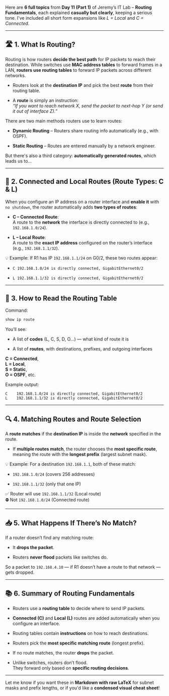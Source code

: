 Here are **6 full topics** from **Day 11 (Part 1)** of Jeremy’s IT Lab – **Routing Fundamentals**, each explained **casually but clearly**, keeping a serious tone. I've included all short form expansions like _L = Local_ and _C = Connected_.

---

## 🛣️ 1. What Is Routing?

Routing is how routers **decide the best path** for IP packets to reach their destination. While switches use **MAC address tables** to forward frames in a LAN, **routers use routing tables** to forward IP packets across different networks.

- Routers look at the **destination IP** and pick the best **route** from their routing table.
    
- A **route** is simply an instruction:  
    _“If you want to reach network X, send the packet to next-hop Y (or send it out of interface Z).”_
    

There are two main methods routers use to learn routes:

- **Dynamic Routing** – Routers share routing info automatically (e.g., with OSPF).
    
- **Static Routing** – Routes are entered manually by a network engineer.
    

But there's also a third category: **automatically generated routes**, which leads us to...

---

## 🔗 2. Connected and Local Routes (Route Types: C & L)

When you configure an IP address on a router interface and **enable it** with `no shutdown`, the router automatically adds **two types of routes**:

- **C – Connected Route**:  
    A route to the **network** the interface is directly connected to (e.g., `192.168.1.0/24`).
    
- **L – Local Route**:  
    A route to the **exact IP address** configured on the router’s interface (e.g., `192.168.1.1/32`).
    

💡 Example: If R1 has IP `192.168.1.1/24` on G0/2, these two routes appear:

- `C 192.168.1.0/24 is directly connected, GigabitEthernet0/2`
    
- `L 192.168.1.1/32 is directly connected, GigabitEthernet0/2`
    

---

## 🧠 3. How to Read the Routing Table

Command:

```bash
show ip route
```

You’ll see:

- A list of **codes** (L, C, S, D, O...) — what kind of route it is
    
- A list of **routes**, with destinations, prefixes, and outgoing interfaces
    

**C = Connected**,  
**L = Local**,  
**S = Static**,  
**O = OSPF**, etc.

Example output:

```
C    192.168.1.0/24 is directly connected, GigabitEthernet0/2  
L    192.168.1.1/32 is directly connected, GigabitEthernet0/2
```

---

## 🔍 4. Matching Routes and Route Selection

A **route matches** if the **destination IP** is inside the **network** specified in the route.

- If **multiple routes match**, the router chooses the **most specific route**, meaning the route with the **longest prefix** (largest subnet mask).
    

💡 Example: For a destination `192.168.1.1`, both of these match:

- `192.168.1.0/24` (covers 256 addresses)
    
- `192.168.1.1/32` (only that one IP)
    

✅ Router will use `192.168.1.1/32` (Local route)  
⛔ Not `192.168.1.0/24` (Connected route)

---

## 📥 5. What Happens If There’s No Match?

If a router doesn’t find any matching route:

- It **drops the packet**.
    
- Routers **never flood** packets like switches do.
    

So a packet to `192.168.4.10` — if R1 doesn’t have a route to that network — gets dropped.

---

## 📚 6. Summary of Routing Fundamentals

- Routers use a **routing table** to decide where to send IP packets.
    
- **Connected (C)** and **Local (L)** routes are added automatically when you configure an interface.
    
- Routing tables contain **instructions** on how to reach destinations.
    
- Routers pick the **most specific matching route** (longest prefix).
    
- If no route matches, the router **drops** the packet.
    
- Unlike switches, routers don’t flood.  
    They forward only based on **specific routing decisions**.
    

---

Let me know if you want these in **Markdown with raw LaTeX** for subnet masks and prefix lengths, or if you'd like a **condensed visual cheat sheet**!